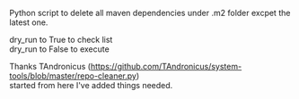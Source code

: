 Python script to delete all maven dependencies under .m2 folder excpet the latest one.

dry_run to True to check list  
dry_run to False to execute  

Thanks TAndronicus (https://github.com/TAndronicus/system-tools/blob/master/repo-cleaner.py)  
started from here I've added things needed.   
